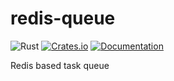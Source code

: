 # redis-queue

![Rust](https://github.com/DoumanAsh/redis-queue/workflows/Rust/badge.svg?branch=master)
[![Crates.io](https://img.shields.io/crates/v/redis-queue.svg)](https://crates.io/crates/redis-queue)
[![Documentation](https://docs.rs/redis-queue/badge.svg)](https://docs.rs/crate/redis-queue/)

Redis based task queue
